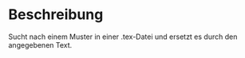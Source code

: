 # Beschreibung

Sucht nach einem Muster in einer .tex-Datei und ersetzt es durch den angegebenen Text.

